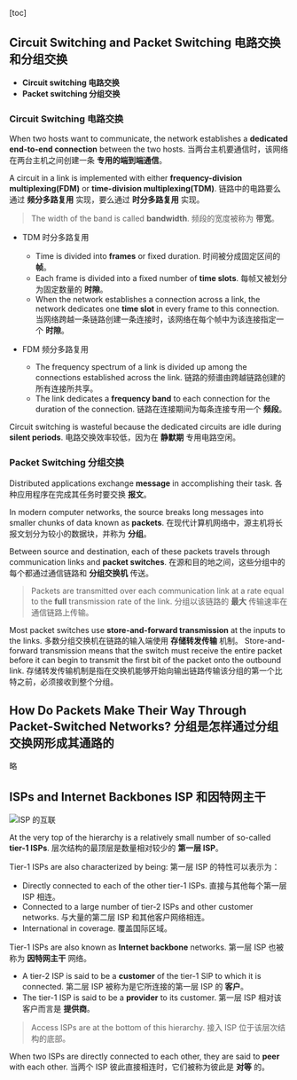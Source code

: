 [toc]

## Circuit Switching and Packet Switching 电路交换和分组交换

- **Circuit switching 电路交换**
- **Packet switching 分组交换**

### Circuit Switching 电路交换

When two hosts want to communicate, the network establishes a **dedicated end-to-end connection** between the two hosts.
当两台主机要通信时，该网络在两台主机之间创建一条 **专用的端到端通信**。

A circuit in a link is implemented with either **frequency-division multiplexing(FDM)** or **time-division multiplexing(TDM)**.
链路中的电路要么通过 **频分多路复用** 实现，要么通过 **时分多路复用** 实现。

> The width of the band is called **bandwidth**. 频段的宽度被称为 **带宽**。

- TDM 时分多路复用
  - Time is divided into **frames** or fixed duration. 时间被分成固定区间的 **帧**。
  - Each frame is divided into a fixed number of **time slots**. 每帧又被划分为固定数量的 **时隙**。
  - When the network establishes a connection across a link, the network dedicates one **time slot** in every frame to this connection.
    当网络跨越一条链路创建一条连接时，该网络在每个帧中为该连接指定一个 **时隙**。

- FDM 频分多路复用
  - The frequency spectrum of a link is divided up among the connections established across the link.
    链路的频谱由跨越链路创建的所有连接所共享。
  - The link dedicates a **frequency band** to each connection for the duration of the connection.
    链路在连接期间为每条连接专用一个 **频段**。

Circuit switching is wasteful because the dedicated circuits are idle during **silent periods**.
电路交换效率较低，因为在 **静默期** 专用电路空闲。

### Packet Switching 分组交换

Distributed applications exchange **message** in accomplishing their task.
各种应用程序在完成其任务时要交换 **报文**。

In modern computer networks, the source breaks long messages into smaller chunks of data known as **packets**.
在现代计算机网络中，源主机将长报文划分为较小的数据块，并称为 **分组**。

Between source and destination, each of these packets travels through communication links and **packet switches**.
在源和目的地之间，这些分组中的每个都通过通信链路和 **分组交换机** 传送。

> Packets are transmitted over each communication link at a rate equal to the **full** transmission rate of the link.
  分组以该链路的 **最大** 传输速率在通信链路上传输。

Most packet switches use **store-and-forward transmission** at the inputs to the links.
多数分组交换机在链路的输入端使用 **存储转发传输** 机制。
Store-and-forward transmission means that the switch must receive the entire packet before it can begin to transmit the first bit of the packet onto the outbound link.
存储转发传输机制是指在交换机能够开始向输出链路传输该分组的第一个比特之前，必须接收到整个分组。

## How Do Packets Make Their Way Through Packet-Switched Networks? 分组是怎样通过分组交换网形成其通路的

略

## ISPs and Internet Backbones ISP 和因特网主干

![ISP 的互联](http://oxnec2zdn.bkt.clouddn.com/Computer-networking/InterconnectionOfISPs.png)

At the very top of the hierarchy is a relatively small number of so-called **tier-1 ISPs**.
层次结构的最顶层是数量相对较少的 **第一层 ISP**。

Tier-1 ISPs are also characterized by being: 第一层 ISP 的特性可以表示为：

- Directly connected to each of the other tier-1 ISPs. 直接与其他每个第一层 ISP 相连。
- Connected to a large number of tier-2 ISPs and other customer networks. 与大量的第二层 ISP 和其他客户网络相连。
- International in coverage. 覆盖国际区域。

Tier-1 ISPs are also known as **Internet backbone** networks. 第一层 ISP 也被称为 **因特网主干** 网络。

- A tier-2 ISP is said to be a **customer** of the tier-1 SIP to which it is connected.
  第二层 ISP 被称为是它所连接的第一层 ISP 的 **客户**。
- The tier-1 ISP is said to be a **provider** to its customer. 第一层 ISP 相对该客户而言是 **提供商**。

> Access ISPs are at the bottom of this hierarchy. 接入 ISP 位于该层次结构的底部。

When two ISPs are directly connected to each other, they are said to **peer** with each other.
当两个 ISP 彼此直接相连时，它们被称为彼此是 **对等** 的。

